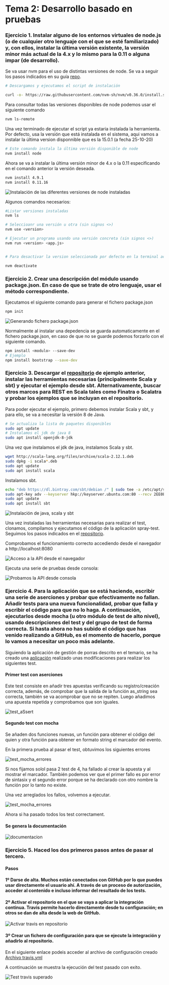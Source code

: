 # Tema 2: Desarrollo basado en pruebas

### Ejercicio 1. Instalar alguno de los entornos virtuales de node.js (o de cualquier otro lenguaje con el que se esté familiarizado) y, con ellos, instalar la última versión existente, la versión minor más actual de la 4.x y lo mismo para la 0.11 o alguna impar (de desarrollo).

Se va usar nvm para el uso de distintas versiones de node. Se va a seguir los pasos indicados en su guía [repo](https://github.com/nvm-sh/nvm).

```bash
# Descargamos y ejecutamos el script de instalación

curl -o- https://raw.githubusercontent.com/nvm-sh/nvm/v0.36.0/install.sh | bash

```

Para consultar todas las versiones disponibles de node podemos usar el siguiente comando

```bash
nvm ls-remote
```

Una vez terminado de ejecutar el script ya estaria instalada la herramienta. Por defecto, usa la versión que está instalada en el sistema, aqui vamos a instalar la última version disponnible que es la 15.0.1 (a fecha 25-10-20)

```bash
# Este comando instala la última versión disponible de node
nvm install node 

```

Ahora se va a instalar la última versión minor de 4.x o la 0.11 especificando en el comando anterior la versión deseada.

```bash
nvm install 4.9.1
nvm install 0.11.16
```

![Instalación de las diferentes versiones de node instaladas](img/t2/nvm_install.png)

Algunos comandos necesarios:

```bash
#Listar versiones instaladas
nvm ls

# Seleccioanr una versión u otra (sin signos <>)
nvm use <version>

# Ejecutar un programa usando una versión concreta (sin signos <>)
nvm run <version> <app.js>


# Para desactivar la version seleccionada por defecto en la terminal actual

nvm deactivate

```

### Ejercicio 2. Crear una descripción del módulo usando package.json. En caso de que se trate de otro lenguaje, usar el método correspondiente.

Ejecutamos  el siguiente comando para  generar el fichero package.json

```bash
npm init
```

![Generando fichero package.json](img/t2/npm_init.png)

Normalmente al instalar una depedencia se guarda automaticamente en el fichero package.json, en caso de que no se guarde podemos forzarlo con el siguiente comando.

```bash
npm install <modulo> --save-dev
# Ejemplo
npm install bootstrap --save-dev

```

### Ejercicio 3. Descargar el [repositorio](https://github.com/JJ/spray-test) de ejemplo anterior, instalar las herramientas necesarias (principalmente Scala y sbt) y ejecutar el ejemplo desde sbt. Alternativamente, buscar otros marcos para REST en Scala tales como Finatra o Scalatra y probar los ejemplos que se incluyan en el repositorio.

Para poder ejecutar el ejemplo, primero debemos instalar Scala y sbt, y para ello, se va a necesitar la versión 8 de Java. 

```bash
# Se actualiza la lista de paquetes disponibles 
sudo apt update
# Instalamos el jdk de java 8
sudo apt install openjdk-8-jdk

```

Una vez que instalamos el jdk de java, instalamos Scala y sbt.

```bash
wget http://scala-lang.org/files/archive/scala-2.12.1.deb
sudo dpkg -i scala*.deb
sudo apt update
sudo apt install scala
```
Instalamos sbt.

```bash
echo "deb https://dl.bintray.com/sbt/debian /" | sudo tee -a /etc/apt/sources.list.d/sbt.list
sudo apt-key adv --keyserver hkp://keyserver.ubuntu.com:80 --recv 2EE0EA64E40A89B84B2DF73499E82A75642AC823
sudo apt update
sudo apt install sbt
```
![Instalación de java, scala y sbt](img/t2/tools_install.png)

Una vez instaladas las herramientas necesarias para realizar el test, clonamos, compilamos y ejecutamos el código de la aplicación spray-test. Seguimos los pasos indicados en el [repositorio](https://github.com/JJ/spray-test).

Comprobamos el funcionamiento correcto accediendo desde el navegador a http://localhost:8080

![Acceso a la API desde el navegador](img/t2/api_spray_test.png)

Ejecuta una serie de pruebas desde consola:

![Probamos la API desde consola](img/t2/test_cli.png)

### Ejercicio 4. Para la aplicación que se está haciendo, escribir una serie de aserciones y probar que efectivamente no fallan. Añadir tests para una nueva funcionalidad, probar que falla y escribir el código para que no lo haga. A continuación, ejecutarlos desde mocha (u otro módulo de test de alto nivel), usando descripciones del test y del grupo de test de forma correcta. Si hasta ahora no has subido el código que has venido realizando a GitHub, es el momento de hacerlo, porque lo vamos a necesitar un poco más adelante.

Siguiendo la aplicación de gestión de porras descrito en el temario, se ha creado una [aplicación](https://github.com/cr13/gestion_porras) realizado unas modificaciones para realizar los siguientes test.

#### Primer test con aserciones

Este test consiste en añadir tres apuestas verificando su registro/creación correcta, además, de comprobar que la salida de la función as_string sea correcta, también se va acomprobar que no se repiten.
Luego añadimos una apuesta repetida y comprobamos que son iguales.

![test_aSsert](img/t2/test_assert.png)

#### Segundo test con mocha

Se añaden dos funciones nuevas, un función para obtener el código del quien y otra función para obtener en formato string el marcador del evento.

En la primera prueba al pasar el test, obtuvimos los siguientes errores

![test_mocha_errores](img/t2/error_test_mocha.png)

Si nos fijamos solol pasa 2 test de 4, ha fallado al crear la apuesta y al mostrar el marcador. También podemos ver que el primer fallo es por error de sintasix y el segundo error porque se ha declarado con otro nombre la función por lo tanto no existe. 

Una vez arreglados los fallos, volvemos a ejecutar.

![test_mocha_errores](img/t2/pass_test_mocha.png)

Ahora si ha pasado todos los test correctament.


#### Se genera la documentación

![documentacion](img/t2/grunt_docco.png)


### Ejercicio 5. Haced los dos primeros pasos antes de pasar al tercero.

#### Pasos 
#### 1º Darse de alta. Muchos están conectados con GitHub por lo que puedes usar directamente el usuario ahí. A través de un proceso de autorización, acceder al contenido e incluso informar del resultado de los tests.

#### 2º  Activar el repositorio en el que se vaya a aplicar la integración continua. Travis permite hacerlo directamente desde tu configuración; en otros se dan de alta desde la web de GitHub.

![Activar travis en repositorio](img/t2/activate_travis_gestion_porras.png)

#### 3º  Crear un fichero de configuración para que se ejecute la integración y añadirlo al repositorio.

En el siguiente enlace podeis acceder al archivo de configuración creado [Archivo travis.yml](https://github.com/cr13/gestion_porras/blob/main/.travis.yml)

A continuación se muestra la ejecución del test pasado con exito.

![Test travis superado](img/t2/test_travis.png)
